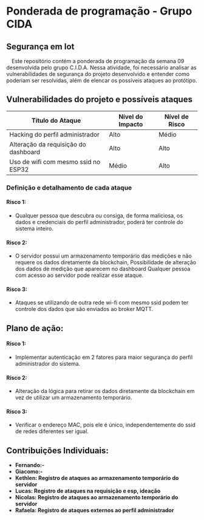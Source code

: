 # Ponderada de programação - Grupo CIDA
## Segurança em Iot

&emsp;Este repositório contém a ponderada de programação da semana 09 desenvolvida pelo grupo C.I.D.A. Nessa atividade, foi necessário analisar as vulnerabilidades de segurança do projeto desenvolvido e entender como poderiam ser resolvidas, além de elencar os possíveis ataques ao protótipo.

## Vulnerabilidades do projeto e possíveis ataques


|Título do Ataque|Nível do Impacto|Nível de Risco
|----|----|----|
|Hacking do perfil administrador|Alto|Médio|
|Alteração da requisição do dashboard|Alto|Alto|
|Uso de wifi com mesmo ssid no ESP32|Médio|Alto|

### Definição e detalhamento de cada ataque

#### Risco 1:
- Qualquer pessoa que descubra ou consiga, de forma maliciosa, os dados e credenciais do perfil administrador, poderá ter controle do sistema inteiro.

#### Risco 2:
- O servidor possui um armazenamento temporário das medições e não requere os dados diretamente da blockchain, Possibilidade de alteração dos dados de medição que aparecem no dashboard Qualquer pessoa com acesso ao servidor pode realizar esse ataque.

#### Risco 3:
- Ataques se utilizando de outra rede wi-fi com mesmo ssid podem ter controle dos dados que são enviados ao broker MQTT.

## Plano de ação:

#### Risco 1: 
- Implementar autenticação em 2 fatores para maior segurança do perfil administrador do sistema.

#### Risco 2:
- Alteração da lógica para retirar os dados diretamente da blockchain em vez de utilizar um armazenamento temporário.

#### Risco 3:
- Verificar o endereço MAC, pois ele é único, independentemente do ssid de redes diferentes ser igual.

## Contribuições Individuais: 
* **Fernando:-**
* **Giacomo:-**
* **Kethlen: Registro de ataques ao armazenamento temporário do servidor**
* **Lucas: Registro de ataques na requisição e esp, ideação**
* **Nicolas: Registro de ataques ao armazenamento temporário do servidor**
* **Rafaela: Registro de ataques externos ao perfil administrador** 
